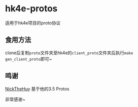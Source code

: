 # hk4e-protos

适用于hk4e项目的proto协议

## 食用方法
clone后复制`proto`文件夹至hk4e的`client_proto`文件夹后执行`make gen_client_proto`即可~

## 鸣谢
[NickTheHuy](https://github.com/NickTheHuy) 基于他的3.5 Protos

非常感谢~

